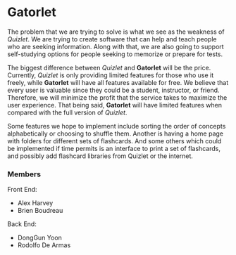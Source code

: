 # Gatorlet

The problem that we are trying to solve is what we see as the weakness of *Quizlet*. We are trying to create software that can help and teach people who are seeking information. Along with that, we are also going to support self-studying options for people seeking to memorize or prepare for tests.  

The biggest difference between *Quizlet* and **Gatorlet** will be the price. Currently, *Quizlet* is only providing limited features for those who use it freely, while **Gatorlet** will have all features available for free. We believe that every user is valuable since they could be a student, instructor, or friend. Therefore, we will minimize the profit that the service takes to maximize the user experience. That being said, **Gatorlet** will have limited features when compared with the full version of *Quizlet*.

Some features we hope to implement include sorting the order of concepts alphabetically or choosing to shuffle them. Another is having a home page with folders for different sets of flashcards. And some others which could be implemented if time permits is an interface to print a set of flashcards, and possibly add flashcard libraries from Quizlet or the internet.

### Members

Front End:
- Alex Harvey
- Brien Boudreau

Back End:
- DongGun Yoon
- Rodolfo De Armas
